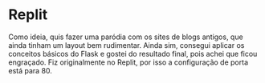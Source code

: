 # Replit
Como ideia, quis fazer uma paródia com os sites de blogs antigos, que ainda tinham um layout bem rudimentar. Ainda sim, consegui aplicar os conceitos básicos do Flask e gostei do resultado final, pois achei que ficou engraçado. Fiz originalmente no Replit, por isso a configuração de porta está para 80.
